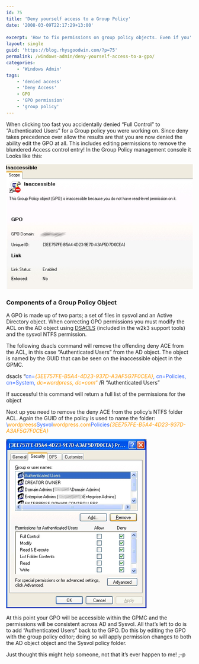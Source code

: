 ```yaml
---
id: 75
title: 'Deny yourself access to a Group Policy'
date: '2008-03-09T22:17:29+13:00'

excerpt: 'How to fix permissions on group policy objects. Even if you''ve accidentally denied your self access! '
layout: single
guid: 'https://blog.rhysgoodwin.com/?p=75'
permalink: /windows-admin/deny-yourself-access-to-a-gpo/
categories:
    - 'Windows Admin'
tags:
    - 'denied access'
    - 'Deny Access'
    - GPO
    - 'GPO permission'
    - 'group policy'
---
```


When clicking too fast you accidentally denied “Full Control” to “Authenticated Users” for a Group policy you were working on. Since deny takes precedence over allow the results are that you are now denied the ability edit the GPO at all. This includes editing permissions to remove the blundered Access control entry! In the Group Policy management console it Looks like this:

[![GPO](/content/uploads/2009/03/gpo.jpg "GPO")](/content/uploads/2009/03/gpo.jpg)

### Components of a Group Policy Object

A GPO is made up of two parts; a set of files in sysvol and an Active Directory object. When correcting GPO permissions you must modify the ACL on the AD object using [DSACLS](http://technet.microsoft.com/en-us/library/aa998151(EXCHG.65).aspx) (included in the w2k3 support tools) and the sysvol NTFS permission.

The following dsacls command will remove the offending deny ACE from the ACL, in this case “Authenticated Users” from the AD object. The object is named by the GUID that can be seen on the inaccessible object in the GPMC.

dsacls <span style="color: #3366ff;"><span style="color: #000000;">“</span>cn=</span><span style="color: #ff9900;">*{3EE757FE-B5A4-4D23-937D-A3AF5G7F0CEA}<span style="color: #3366ff;">,</span>*</span><span style="color: #3366ff;"> cn=Policies, </span><span style="color: #3366ff;">cn=System, </span><span style="color: #3366ff;"> </span>*<span style="color: #ff9900;">dc=wordpress, </span><span style="color: #ff9900;">dc=com</span>*<span style="color: #ff9900;">“</span> /R “Authenticated Users”

If successful this command will return a full list of the permissions for the object

Next up you need to remove the deny ACE from the policy’s NTFS folder ACL. Again the GUID of the policy is used to name the folder:  
<span style="color: #ff9900;"><span style="color: #000000;"><span style="color: #3366ff;">\\</span><span style="color: #ff9900;">wordpreess</span><span style="color: #3366ff;">Sysvol</span><span style="color: #ff9900;">wordpress.com</span><span style="color: #3366ff;">Policies</span></span></span><span style="color: #ff9900;">*{3EE757FE-B5A4-4D23-937D-A3AF5G7F0CEA}*</span>

[![NTFS ACL](/content/uploads/2009/03/ntfs.jpg "NTFS ACL")](/content/uploads/2009/03/ntfs.jpg)

At this point your GPO will be accessible within the GPMC and the permissions will be consistent across AD and Sysvol. All that’s left to do is to add “Authenticated Users” back to the GPO. Do this by editing the GPO with the group policy editor; doing so will apply permission changes to both the AD object object and the Sysvol policy folder.

Just thought this might help someone, not that it’s ever happen to me! ;-p